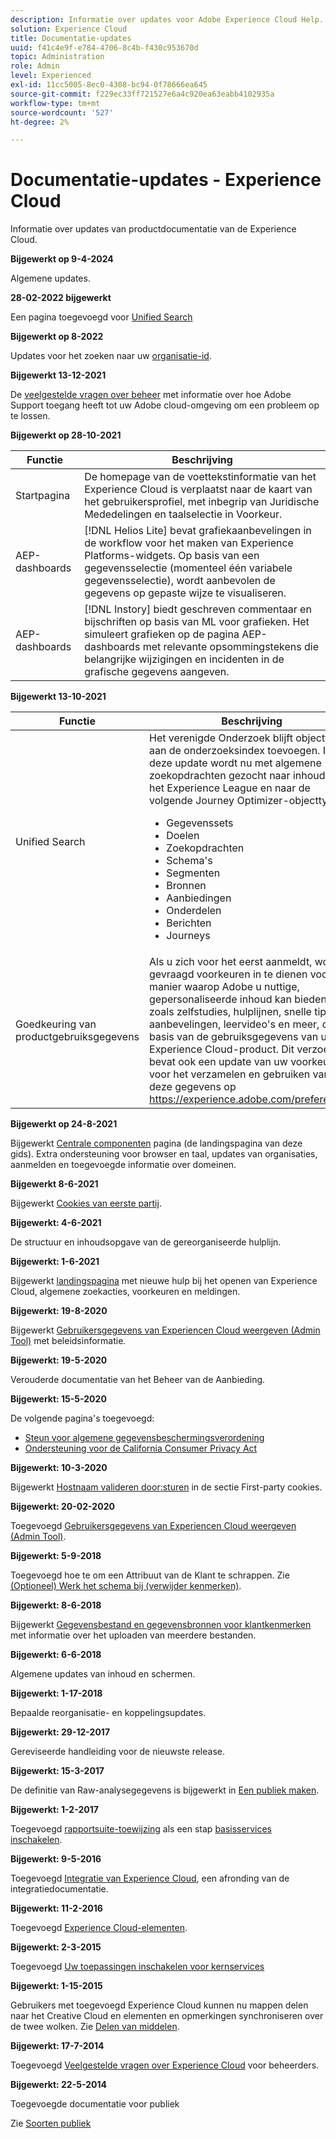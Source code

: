 ```yaml
---
description: Informatie over updates voor Adobe Experience Cloud Help.
solution: Experience Cloud
title: Documentatie-updates
uuid: f41c4e9f-e784-4706-8c4b-f430c953670d
topic: Administration
role: Admin
level: Experienced
exl-id: 11cc5005-8ec0-4308-bc94-0f78666ea645
source-git-commit: f229ec33ff721527e6a4c920ea63eabb4102935a
workflow-type: tm+mt
source-wordcount: '527'
ht-degree: 2%

---
```


# Documentatie-updates - Experience Cloud

Informatie over updates van productdocumentatie van de Experience Cloud.

**Bijgewerkt op 9-4-2024**

Algemene updates.

**28-02-2022 bijgewerkt**

Een pagina toegevoegd voor [Unified Search](search-experience-cloud.md)

**Bijgewerkt op 8-2022**

Updates voor het zoeken naar uw [organisatie-id](organizations.md).

**Bijgewerkt 13-12-2021**

De [veelgestelde vragen over beheer](faq.md) met informatie over hoe Adobe Support toegang heeft tot uw Adobe cloud-omgeving om een probleem op te lossen.

**Bijgewerkt op 28-10-2021**

| Functie | Beschrijving |
| ------- | ------- |
| Startpagina | De homepage van de voettekstinformatie van het Experience Cloud is verplaatst naar de kaart van het gebruikersprofiel, met inbegrip van Juridische Mededelingen en taalselectie in Voorkeur. |
| AEP-dashboards | [!DNL Helios Lite] bevat grafiekaanbevelingen in de workflow voor het maken van Experience Platforms-widgets. Op basis van een gegevensselectie (momenteel één variabele gegevensselectie), wordt aanbevolen de gegevens op gepaste wijze te visualiseren. |
| AEP-dashboards | [!DNL Instory] biedt geschreven commentaar en bijschriften op basis van ML voor grafieken. Het simuleert grafieken op de pagina AEP-dashboards met relevante opsommingstekens die belangrijke wijzigingen en incidenten in de grafische gegevens aangeven. |

**Bijgewerkt 13-10-2021**

| Functie | Beschrijving |
| ------- | ------- |
| Unified Search | Het verenigde Onderzoek blijft objecttypes aan de onderzoeksindex toevoegen. In deze update wordt nu met algemene zoekopdrachten gezocht naar inhoud op het Experience League en naar de volgende Journey Optimizer-objecttypen: <ul><li>Gegevenssets</li><li>Doelen</li><li>Zoekopdrachten</li><li>Schema&#39;s</li><li>Segmenten</li><li>Bronnen</li><li>Aanbiedingen</li><li>Onderdelen</li><li>Berichten</li><li>Journeys</li></ul> |
| Goedkeuring van productgebruiksgegevens | Als u zich voor het eerst aanmeldt, wordt u gevraagd voorkeuren in te dienen voor de manier waarop Adobe u nuttige, gepersonaliseerde inhoud kan bieden, zoals zelfstudies, hulplijnen, snelle tips, aanbevelingen, leervideo&#39;s en meer, op basis van de gebruiksgegevens van uw Experience Cloud-product. Dit verzoek bevat ook een update van uw voorkeuren voor het verzamelen en gebruiken van deze gegevens op <https://experience.adobe.com/preferences>. |

**Bijgewerkt op 24-8-2021**

Bijgewerkt [Centrale componenten](experience-cloud.md) pagina (de landingspagina van deze gids). Extra ondersteuning voor browser en taal, updates van organisaties, aanmelden en toegevoegde informatie over domeinen.

**Bijgewerkt 8-6-2021**

Bijgewerkt [Cookies van eerste partij](cookies-first-party.md).

**Bijgewerkt: 4-6-2021**

De structuur en inhoudsopgave van de gereorganiseerde hulplijn.

**Bijgewerkt: 1-6-2021**

Bijgewerkt [landingspagina](experience-cloud.md) met nieuwe hulp bij het openen van Experience Cloud, algemene zoekacties, voorkeuren en meldingen.

**Bijgewerkt: 19-8-2020**

Bijgewerkt [Gebruikersgegevens van Experiencen Cloud weergeven (Admin Tool)](admin-tool-experience-cloud.md) met beleidsinformatie.

**Bijgewerkt: 19-5-2020**

Verouderde documentatie van het Beheer van de Aanbieding.

**Bijgewerkt: 15-5-2020**

De volgende pagina&#39;s toegevoegd:

* [Steun voor algemene gegevensbeschermingsverordening](gdpr.md)
* [Ondersteuning voor de California Consumer Privacy Act](ccpa.md)

**Bijgewerkt: 10-3-2020**

Bijgewerkt [Hostnaam valideren door:sturen](cookies-first-party.md#validate) in de sectie First-party cookies.

**Bijgewerkt: 20-02-2020**

Toegevoegd [Gebruikersgegevens van Experiencen Cloud weergeven (Admin Tool)](admin-tool-experience-cloud.md).

**Bijgewerkt: 5-9-2018**

Toegevoegd hoe te om een Attribuut van de Klant te schrappen. Zie [(Optioneel) Werk het schema bij (verwijder kenmerken)](t-crs-usecase.md#task_6568898BB7C44A42ABFB86532B89063C).

**Bijgewerkt: 8-6-2018**

Bijgewerkt [Gegevensbestand en gegevensbronnen voor klantkenmerken](crs-data-file.md#concept_DE908F362DF24172BFEF48E1797DAF19) met informatie over het uploaden van meerdere bestanden.

**Bijgewerkt: 6-6-2018**

Algemene updates van inhoud en schermen.

**Bijgewerkt: 1-17-2018**

Bepaalde reorganisatie- en koppelingsupdates.

**Bijgewerkt: 29-12-2017**

Gereviseerde handleiding voor de nieuwste release.

**Bijgewerkt: 15-3-2017**

De definitie van Raw-analysegegevens is bijgewerkt in [Een publiek maken](t-audience-create.md#task_37F407F58BF9459493BB8E968CDFE737).

**Bijgewerkt: 1-2-2017**

Toegevoegd [rapportsuite-toewijzing](core-services.md#concept_apg_zq2_rw) als een stap [basisservices inschakelen](core-services.md#concept_07ED1D5C64234E77976E6D572E78FB9C).

**Bijgewerkt: 9-5-2016**

Toegevoegd [Integratie van Experience Cloud](marketing-cloud-integrations.md#concept_9E6D3E37D1E3452E8CCCFA92AF034F90), een afronding van de integratiedocumentatie.

**Bijgewerkt: 11-2-2016**

Toegevoegd [Experience Cloud-elementen](experience-cloud-assets.md#concept_DDA5224C907D4A4F817D795DA0ED64D0).

**Bijgewerkt: 2-3-2015**

Toegevoegd [Uw toepassingen inschakelen voor kernservices](core-services.md#concept_07ED1D5C64234E77976E6D572E78FB9C)

**Bijgewerkt: 1-15-2015**

Gebruikers met toegevoegd Experience Cloud kunnen nu mappen delen naar het Creative Cloud en elementen en opmerkingen synchroniseren over de twee wolken. Zie [Delen van middelen](creative-cloud.md#concept_3E5A34C3459047D5965F900788A9BA68).

**Bijgewerkt: 17-7-2014**

Toegevoegd [Veelgestelde vragen over Experience Cloud](faq.md#concept_13219B4E51784577B6FF78AAA203DE91) voor beheerders.

**Bijgewerkt: 22-5-2014**

Toegevoegde documentatie voor publiek

Zie [Soorten publiek](audience-library.md#topic_679810123CAA4E0CA4FA3417FB0100C7)
